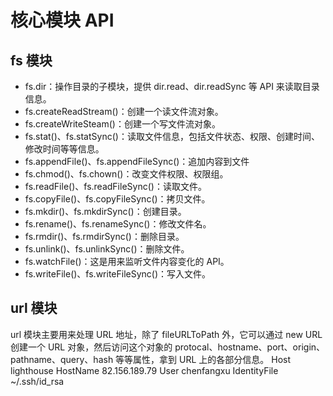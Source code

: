 # 核心模块 API

## fs 模块

- fs.dir：操作目录的子模块，提供 dir.read、dir.readSync 等 API 来读取目录信息。
- fs.createReadStream()：创建一个读文件流对象。
- fs.createWriteSteam()：创建一个写文件流对象。
- fs.stat()、fs.statSync()：读取文件信息，包括文件状态、权限、创建时间、修改时间等等信息。
- fs.appendFile()、fs.appendFileSync()：追加内容到文件
- fs.chmod()、fs.chown()：改变文件权限、权限组。
- fs.readFile()、fs.readFileSync()：读取文件。
- fs.copyFile()、fs.copyFileSync()：拷贝文件。
- fs.mkdir()、fs.mkdirSync()：创建目录。
- fs.rename()、fs.renameSync()：修改文件名。
- fs.rmdir()、fs.rmdirSync()：删除目录。
- fs.unlink()、fs.unlinkSync()：删除文件。
- fs.watchFile()：这是用来监听文件内容变化的 API。
- fs.writeFile()、fs.writeFileSync()：写入文件。

## url 模块

url 模块主要用来处理 URL 地址，除了 fileURLToPath 外，它可以通过 new URL 创建一个 URL 对象，然后访问这个对象的 protocal、hostname、port、origin、pathname、query、hash 等等属性，拿到 URL 上的各部分信息。
Host lighthouse
HostName 82.156.189.79
User chenfangxu
IdentityFile ~/.ssh/id_rsa
